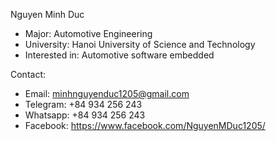 Nguyen Minh Duc
+ Major: Automotive Engineering
+ University: Hanoi University of Science and Technology
+ Interested in: Automotive software embedded

Contact: 
+ Email: minhnguyenduc1205@gmail.com
+ Telegram: +84 934 256 243
+ Whatsapp: +84 934 256 243
+ Facebook: https://www.facebook.com/NguyenMDuc1205/
